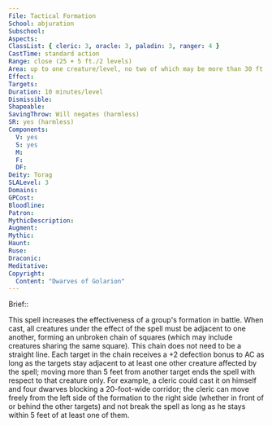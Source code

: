 ```yaml
---
File: Tactical Formation
School: abjuration
Subschool: 
Aspects: 
ClassList: { cleric: 3, oracle: 3, paladin: 3, ranger: 4 }
CastTime: standard action
Range: close (25 + 5 ft./2 levels)
Area: up to one creature/level, no two of which may be more than 30 ft. apart
Effect: 
Targets: 
Duration: 10 minutes/level
Dismissible: 
Shapeable: 
SavingThrow: Will negates (harmless)
SR: yes (harmless)
Components:
  V: yes
  S: yes
  M: 
  F: 
  DF: 
Deity: Torag
SLALevel: 3
Domains: 
GPCost: 
Bloodline: 
Patron: 
MythicDescription: 
Augment: 
Mythic: 
Haunt: 
Ruse: 
Draconic: 
Meditative: 
Copyright:
  Content: "Dwarves of Golarion"
---
```

Brief:: 

This spell increases the effectiveness of a group's formation in battle. When cast, all creatures under the effect of the spell must be adjacent to one another, forming an unbroken chain of squares (which may include creatures sharing the same square). This chain does not need to be a straight line. Each target in the chain receives a +2 defection bonus to AC as long as the targets stay adjacent to at least one other creature affected by the spell; moving more than 5 feet from another target ends the spell with respect to that creature only. For example, a cleric could cast it on himself and four dwarves blocking a 20-foot-wide corridor; the cleric can move freely from the left side of the formation to the right side (whether in front of or behind the other targets) and not break the spell as long as he stays within 5 feet of at least one of them.
